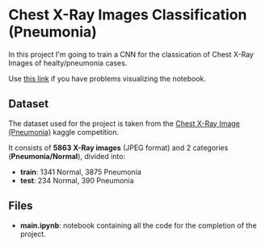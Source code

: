# Chest X-Ray Images Classification (Pneumonia)

In this project I'm going to train a CNN for the classication of Chest X-Ray Images of healty/pneumonia cases.

Use [this link](https://nbviewer.jupyter.org/github/paolomandica/pneumonia-xray-classification/blob/main/main.ipynb) if you have problems visualizing the notebook.

## Dataset
The dataset used for the project is taken from the [Chest X-Ray Image (Pneumonia)](https://www.kaggle.com/paultimothymooney/chest-xray-pneumonia) kaggle competition.

It consists of **5863 X-Ray images** (JPEG format) and 2 categories (**Pneumonia/Normal**), divided into:
- **train**: 1341 Normal, 3875 Pneumonia
- **test**: 234 Normal, 390 Pneumonia

## Files
- **main.ipynb**: notebook containing all the code for the completion of the project.
